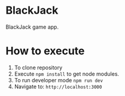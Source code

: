 # BlackJack

BlackJack game app.

# How to execute

1. To clone repository
2. Execute ```npm install``` to get node modules.
3. To run developer mode ```npm run dev```
4. Navigate to: ```http://localhost:3000```
